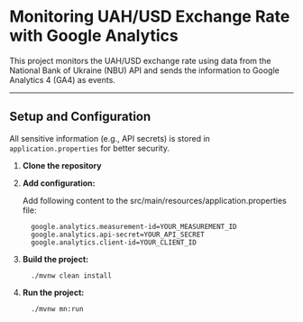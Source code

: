 # Monitoring UAH/USD Exchange Rate with Google Analytics

This project monitors the UAH/USD exchange rate using data from the National Bank of Ukraine (NBU) API and sends the information to Google Analytics 4 (GA4) as events. 

---

## Setup and Configuration

All sensitive information (e.g., API secrets) is stored in `application.properties` for better security.

1. **Clone the repository**
2. **Add configuration:**
      
    Add following content to the src/main/resources/application.properties file:
      
         google.analytics.measurement-id=YOUR_MEASUREMENT_ID
         google.analytics.api-secret=YOUR_API_SECRET
         google.analytics.client-id=YOUR_CLIENT_ID

3.	**Build the project:**

          ./mvnw clean install

4.	**Run the project:**

          ./mvnw mn:run